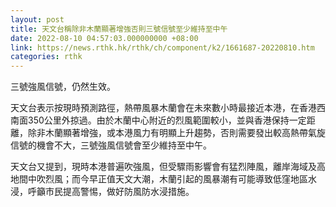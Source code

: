 ```yaml
---
layout: post
title: 天文台稱除非木蘭顯著增強否則三號信號至少維持至中午
date: 2022-08-10 04:57:03.000000000 +08:00
link: https://news.rthk.hk/rthk/ch/component/k2/1661687-20220810.htm
categories: rthk
---
```


三號強風信號，仍然生效。

天文台表示按現時預測路徑，熱帶風暴木蘭會在未來數小時最接近本港，在香港西南面350公里外掠過。由於木蘭中心附近的烈風範圍較小，並與香港保持一定距離，除非木蘭顯著增強，或本港風力有明顯上升趨勢，否則需要發出較高熱帶氣旋信號的機會不大，三號強風信號會至少維持至中午。

天文台又提到，現時本港普遍吹強風，但受驟雨影響會有猛烈陣風，離岸海域及高地間中吹烈風；而今早正值天文大潮，木蘭引起的風暴潮有可能導致低窪地區水浸，呼籲市民提高警惕，做好防風防水浸措施。
